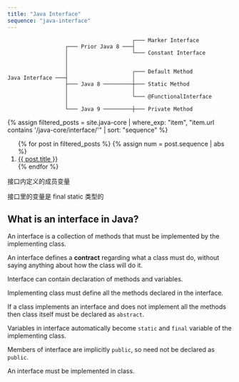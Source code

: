 ```yaml
---
title: "Java Interface"
sequence: "java-interface"
---
```




```text
                                       ┌─── Marker Interface
                  ┌─── Prior Java 8 ───┤
                  │                    └─── Constant Interface
                  │
                  │
                  │                    ┌─── Default Method
Java Interface ───┤                    │
                  ├─── Java 8 ─────────┼─── Static Method
                  │                    │
                  │                    └─── @FunctionalInterface
                  │
                  └─── Java 9 ─────────┼─── Private Method
```

{%
assign filtered_posts = site.java-core |
where_exp: "item", "item.url contains '/java-core/interface/'" |
sort: "sequence"
%}
<ol>
    {% for post in filtered_posts %}
    {% assign num = post.sequence | abs %}
    <li>
        <a href="{{ post.url }}">{{ post.title }}</a>
    </li>
    {% endfor %}
</ol>

接口内定义的成员变量

接口里的变量是 final static 类型的

## What is an interface in Java?

An interface is a collection of methods that must be implemented by the implementing class.

An interface defines a **contract** regarding what a class must do, without saying anything about how the class will do it.

Interface can contain declaration of methods and variables.

Implementing class must define all the methods declared in the interface.

If a class implements an interface and does not implement all the methods then class itself must be declared as `abstract`.

Variables in interface automatically become `static` and `final` variable of the implementing class.

Members of interface are implicitly `public`, so need not be declared as `public`.

An interface must be implemented in class.


